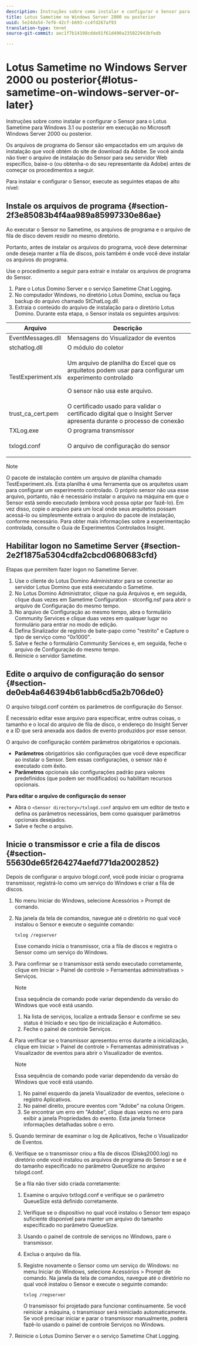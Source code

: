 ```yaml
---
description: Instruções sobre como instalar e configurar o Sensor para o Lotus Sametime para Windows 3.1 ou posterior em execução no Microsoft Windows Server 2000 ou posterior.
title: Lotus Sametime no Windows Server 2000 ou posterior
uuid: 5e24da54-7ef6-42cf-b693-cc4fd267af93
translation-type: tm+mt
source-git-commit: aec1f7b14198cdde91f61d490a235022943bfedb

---
```



# Lotus Sametime no Windows Server 2000 ou posterior{#lotus-sametime-on-windows-server-or-later}

Instruções sobre como instalar e configurar o Sensor para o Lotus Sametime para Windows 3.1 ou posterior em execução no Microsoft Windows Server 2000 ou posterior.

Os arquivos de programa do Sensor são empacotados em um arquivo de instalação que você obtém do site de download da Adobe. Se você ainda não tiver o arquivo de instalação do Sensor para seu servidor Web específico, baixe-o (ou obtenha-o do seu representante da Adobe) antes de começar os procedimentos a seguir.

Para instalar e configurar o Sensor, execute as seguintes etapas de alto nível:

## Instale os arquivos de programa {#section-2f3e85083b4f4aa989a85997330e86ae}

Ao executar o Sensor no Sametime, os arquivos de programa e o arquivo de fila de disco devem residir no mesmo diretório.

Portanto, antes de instalar os arquivos do programa, você deve determinar onde deseja manter a fila de discos, pois também é onde você deve instalar os arquivos do programa.

Use o procedimento a seguir para extrair e instalar os arquivos de programa do Sensor.

1. Pare o Lotus Domino Server e o serviço Sametime Chat Logging.
1. No computador Windows, no diretório Lotus Domino, exclua ou faça backup do arquivo chamado StChatLog.dll.
1. Extraia o conteúdo do arquivo de instalação para o diretório Lotus Domino. Durante esta etapa, o Sensor instala os seguintes arquivos:

<table id="table_ABFF5F92271B4F3CB0AC68DAB6A5709F"> 
 <thead> 
  <tr> 
   <th colname="col1" class="entry"> Arquivo </th> 
   <th colname="col2" class="entry"> Descrição </th> 
  </tr> 
 </thead>
 <tbody> 
  <tr> 
   <td colname="col1"> EventMessages.dll </td> 
   <td colname="col2"> Mensagens do Visualizador de eventos </td> 
  </tr> 
  <tr> 
   <td colname="col1"> stchatlog.dll </td> 
   <td colname="col2"> O módulo do coletor </td> 
  </tr> 
  <tr> 
   <td colname="col1"> <p>TestExperiment.xls </p> </td> 
   <td colname="col2"> <p>Um arquivo de planilha do Excel que os arquitetos podem usar para configurar um experimento controlado </p> <p>O sensor não usa este arquivo. </p> </td> 
  </tr> 
  <tr> 
   <td colname="col1"> trust_ca_cert.pem </td> 
   <td colname="col2"> O certificado usado para validar o certificado digital que o Insight Server apresenta durante o processo de conexão </td> 
  </tr> 
  <tr> 
   <td colname="col1"> TXLog.exe </td> 
   <td colname="col2"> O programa transmissor </td> 
  </tr> 
  <tr> 
   <td colname="col1"> <p>txlogd.conf </p> </td> 
   <td colname="col2"> O arquivo de configuração do sensor </td> 
  </tr> 
 </tbody> 
</table>

>[!NOTE]
>
>O pacote de instalação contém um arquivo de planilha chamado TestExperiment.xls. Esta planilha é uma ferramenta que os arquitetos usam para configurar um experimento controlado. O próprio sensor não usa esse arquivo, portanto, não é necessário instalar o arquivo na máquina em que o Sensor está sendo executado (embora você possa optar por fazê-lo). Em vez disso, copie o arquivo para um local onde seus arquitetos possam acessá-lo ou simplesmente extraia o arquivo do pacote de instalação, conforme necessário. Para obter mais informações sobre a experimentação controlada, consulte o Guia de Experimentos Controlados Insight.

## Habilitar logon no Sametime Server {#section-2e2f1875a5304cdfa2cbcd0680683cfd}

Etapas que permitem fazer logon no Sametime Server.

1. Use o cliente do Lotus Domino Administrator para se conectar ao servidor Lotus Domino que está executando o Sametime.
1. No Lotus Domino Administrator, clique na guia Arquivos e, em seguida, clique duas vezes em Sametime Configuration - stconfig.nsf para abrir o arquivo de Configuração do mesmo tempo.
1. No arquivo de Configuração ao mesmo tempo, abra o formulário Community Services e clique duas vezes em qualquer lugar no formulário para entrar no modo de edição.
1. Defina Sinalizador de registro de bate-papo como &quot;restrito&quot; e Capture o tipo de serviço como &quot;0x1000&quot;.
1. Salve e feche o formulário Community Services e, em seguida, feche o arquivo de Configuração do mesmo tempo.
1. Reinicie o servidor Sametime.

## Edite o arquivo de configuração do sensor {#section-de0eb4a646394b61abb6cd5a2b706de0}

O arquivo txlogd.conf contém os parâmetros de configuração do Sensor.

É necessário editar esse arquivo para especificar, entre outras coisas, o tamanho e o local do arquivo de fila de disco, o endereço do Insight Server e a ID que será anexada aos dados de evento produzidos por esse sensor.

O arquivo de configuração contém parâmetros obrigatórios e opcionais.

* **Parâmetros** obrigatórios são configurações que você deve especificar ao instalar o Sensor. Sem essas configurações, o sensor não é executado com êxito.
* **Parâmetros** opcionais são configurações padrão para valores predefinidos (que podem ser modificados) ou habilitam recursos opcionais.

**Para editar o arquivo de configuração do sensor**

* Abra o `<Sensor directory>/txlogd.conf` arquivo em um editor de texto e defina os parâmetros necessários, bem como quaisquer parâmetros opcionais desejados.
* Salve e feche o arquivo.

## Inicie o transmissor e crie a fila de discos {#section-55630de65f264274aefd771da2002852}

Depois de configurar o arquivo txlogd.conf, você pode iniciar o programa transmissor, registrá-lo como um serviço do Windows e criar a fila de discos.

1. No menu Iniciar do Windows, selecione Acessórios > Prompt de comando.
1. Na janela da tela de comandos, navegue até o diretório no qual você instalou o Sensor e execute o seguinte comando:

   ```
   txlog /regserver
   ```

   Esse comando inicia o transmissor, cria a fila de discos e registra o Sensor como um serviço do Windows.

1. Para confirmar se o transmissor está sendo executado corretamente, clique em Iniciar > Painel de controle > Ferramentas administrativas > Serviços.

   >[!NOTE]
   >
   >Essa sequência de comando pode variar dependendo da versão do Windows que você está usando.

   1. Na lista de serviços, localize a entrada Sensor e confirme se seu status é Iniciado e seu tipo de inicialização é Automático.
   1. Feche o painel de controle Serviços.

1. Para verificar se o transmissor apresentou erros durante a inicialização, clique em Iniciar > Painel de controle > Ferramentas administrativas > Visualizador de eventos para abrir o Visualizador de eventos.

   >[!NOTE]
   >
   >Essa sequência de comando pode variar dependendo da versão do Windows que você está usando.

   1. No painel esquerdo da janela Visualizador de eventos, selecione o registro Aplicativos.
   1. No painel direito, procure eventos com &quot;Adobe&quot; na coluna Origem.
   1. Se encontrar um erro em &quot;Adobe&quot;, clique duas vezes no erro para exibir a janela Propriedades do evento. Esta janela fornece informações detalhadas sobre o erro.

1. Quando terminar de examinar o log de Aplicativos, feche o Visualizador de Eventos.
1. Verifique se o transmissor criou a fila de discos (Diskq2000.log) no diretório onde você instalou os arquivos de programa do Sensor e se é do tamanho especificado no parâmetro QueueSize no arquivo txlogd.conf.

   Se a fila não tiver sido criada corretamente:

   1. Examine o arquivo txtlogd.conf e verifique se o parâmetro QueueSize está definido corretamente.
   1. Verifique se o dispositivo no qual você instalou o Sensor tem espaço suficiente disponível para manter um arquivo do tamanho especificado no parâmetro QueueSize.
   1. Usando o painel de controle de serviços no Windows, pare o transmissor.
   1. Exclua o arquivo da fila.
   1. Registre novamente o Sensor como um serviço do Windows: no menu Iniciar do Windows, selecione Acessórios > Prompt de comando. Na janela da tela de comandos, navegue até o diretório no qual você instalou o Sensor e execute o seguinte comando:

      ```
      txlog /regserver
      ```

      O transmissor foi projetado para funcionar continuamente. Se você reiniciar a máquina, o transmissor será reiniciado automaticamente. Se você precisar iniciar e parar o transmissor manualmente, poderá fazê-lo usando o painel de controle Serviços no Windows.

1. Reinicie o Lotus Domino Server e o serviço Sametime Chat Logging.

